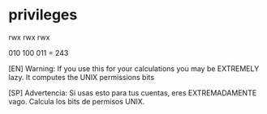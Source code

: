 # privileges
rwx rwx rwx

010 100 011 = 243

[EN]
Warning: If you use this for your calculations you may be EXTREMELY lazy.
It computes the UNIX permissions bits

[SP]
Advertencia: Si usas esto para tus cuentas, eres EXTREMADAMENTE vago.
Calcula los bits de permisos UNIX.
